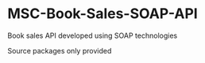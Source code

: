 # MSC-Book-Sales-SOAP-API

Book sales API developed using SOAP technologies

Source packages only provided

